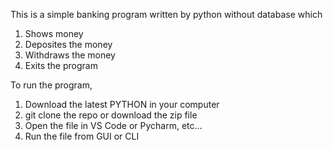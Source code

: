 This is a simple banking program written by python without database which 
1. Shows money
2. Deposites the money
3. Withdraws the money
4. Exits the program

To run the program,
   1. Download the latest PYTHON in your computer
   2. git clone the repo or download the zip file
   3. Open the file in VS Code or Pycharm, etc...
   4. Run the file from GUI or CLI
